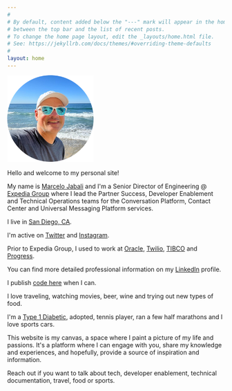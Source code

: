 ```yaml
---
#
# By default, content added below the "---" mark will appear in the home page
# between the top bar and the list of recent posts.
# To change the home page layout, edit the _layouts/home.html file.
# See: https://jekyllrb.com/docs/themes/#overriding-theme-defaults
#
layout: home
---
```


<img src="img/beach_profile_circle.png" width=200>

Hello and welcome to my personal site!

My name is <a href="https://twitter.com/mjabali">Marcelo Jabali</a> and I'm a Senior Director of 
Engineering @ <a href="https://www.expediagroup.com">Expedia Group</a> where I lead the Partner Success, Developer Enablement and Technical Operations teams for the Conversation Platform, Contact Center and Universal Messaging Platform services.

I live in <a href="https://en.wikipedia.org/wiki/San_Diego">San Diego, CA</a>.

I'm active on <a href="https://www.twitter.com/mjabali">Twitter</a> and <a href ="https://www.instagram.com/marcelojabali">Instagram</a>.

Prior to Expedia Group, I used to work at <a href="https://www.oracle.com">Oracle</a>, <a href="https://www.twilio.com/authy">Twilio</a>, <a href="https://www.tibco.com">TIBCO</a> and <a href="https://www.progress.com">Progress</a>.

You can find more detailed professional information on my <a href="https://www.linkedin.com/in/jabali/">LinkedIn</a> profile.

I publish <a href="https://github.com/mjabali">code here</a> when I can.

I love traveling, watching movies, beer, wine and trying out new types of food.

I'm a <a href="http://www.diabetes.org/diabetes-basics/type-1/">Type 1 Diabetic</a>, adopted, tennis player, ran a few half marathons and I love sports cars.

This website is my canvas, a space where I paint a picture of my life and passions. It's a platform where I can engage with you, share my knowledge and experiences, and hopefully, provide a source of inspiration and information.

Reach out if you want to talk about tech, developer enablement, technical documentation, travel, food or sports.